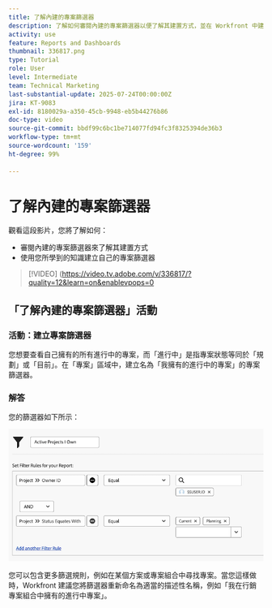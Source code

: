 ```yaml
---
title: 了解內建的專案篩選器
description: 了解如何審閱內建的專案篩選器以便了解其建置方式，並在 Workfront 中建立自己的專案篩選器。
activity: use
feature: Reports and Dashboards
thumbnail: 336817.png
type: Tutorial
role: User
level: Intermediate
team: Technical Marketing
last-substantial-update: 2025-07-24T00:00:00Z
jira: KT-9083
exl-id: 8180029a-a350-45cb-9948-eb5b44276b86
doc-type: video
source-git-commit: bbdf99c6bc1be714077fd94fc3f8325394de36b3
workflow-type: tm+mt
source-wordcount: '159'
ht-degree: 99%

---
```


# 了解內建的專案篩選器

觀看這段影片，您將了解如何：

* 審閱內建的專案篩選器來了解其建置方式
* 使用您所學到的知識建立自己的專案篩選器

>[!VIDEO] (https://video.tv.adobe.com/v/336817/?quality=12&learn=on&enablevpops=0

## 「了解內建的專案篩選器」活動


### 活動：建立專案篩選器

您想要查看自己擁有的所有進行中的專案，而「進行中」是指專案狀態等同於「規劃」或「目前」。在「專案」區域中，建立名為「我擁有的進行中的專案」的專案篩選器。

### 解答

您的篩選器如下所示：

![影像顯示建立專案篩選器的畫面](assets/opening-built-in-project-filters-1.png)

您可以包含更多篩選規則，例如在某個方案或專案組合中尋找專案。當您這樣做時，Workfront 建議您將篩選器重新命名為適當的描述性名稱，例如「我在行銷專案組合中擁有的進行中專案」。
